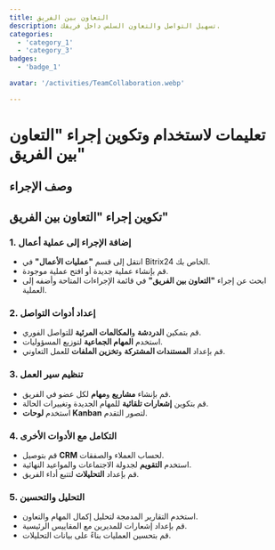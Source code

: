 ```yaml
---
title: التعاون بين الفريق
description: تسهيل التواصل والتعاون السلس داخل فريقك.
categories: 
  - 'category_1'
  - 'category_3'
badges: 
  - 'badge_1'

avatar: '/activities/TeamCollaboration.webp'

---
```

# تعليمات لاستخدام وتكوين إجراء "التعاون بين الفريق"

## وصف الإجراء

## **تكوين إجراء "التعاون بين الفريق"**

### 1. إضافة الإجراء إلى عملية أعمال
- انتقل إلى قسم **"عمليات الأعمال"** في Bitrix24 الخاص بك.
- قم بإنشاء عملية جديدة أو افتح عملية موجودة.
- ابحث عن إجراء **"التعاون بين الفريق"** في قائمة الإجراءات المتاحة وأضفه إلى العملية.

### 2. إعداد أدوات التواصل
- قم بتمكين **الدردشة** و**المكالمات المرئية** للتواصل الفوري.
- استخدم **المهام الجماعية** لتوزيع المسؤوليات.
- قم بإعداد **المستندات المشتركة** و**تخزين الملفات** للعمل التعاوني.

### 3. تنظيم سير العمل
- قم بإنشاء **مشاريع** و**مهام** لكل عضو في الفريق.
- قم بتكوين **إشعارات تلقائية** للمهام الجديدة وتغييرات الحالة.
- استخدم **لوحات Kanban** لتصور التقدم.

### 4. التكامل مع الأدوات الأخرى
- قم بتوصيل **CRM** لحساب العملاء والصفقات.
- استخدم **التقويم** لجدولة الاجتماعات والمواعيد النهائية.
- قم بإعداد **التحليلات** لتتبع أداء الفريق.

### 5. التحليل والتحسين
- استخدم التقارير المدمجة لتحليل إكمال المهام والتعاون.
- قم بإعداد إشعارات للمديرين مع المقاييس الرئيسية.
- قم بتحسين العمليات بناءً على بيانات التحليلات.